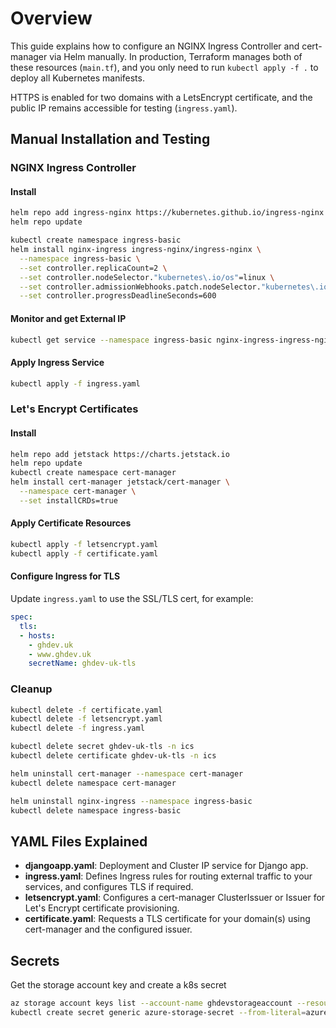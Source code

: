 # Overview
This guide explains how to configure an NGINX Ingress Controller and cert-manager via Helm manually. In production, Terraform manages both of these resources (`main.tf`), and you only need to run `kubectl apply -f .` to deploy all Kubernetes manifests.

HTTPS is enabled for two domains with a LetsEncrypt certificate, and the public IP remains accessible for testing (`ingress.yaml`).

## Manual Installation and Testing

### NGINX Ingress Controller

#### Install
```bash
helm repo add ingress-nginx https://kubernetes.github.io/ingress-nginx
helm repo update

kubectl create namespace ingress-basic
helm install nginx-ingress ingress-nginx/ingress-nginx \
  --namespace ingress-basic \
  --set controller.replicaCount=2 \
  --set controller.nodeSelector."kubernetes\.io/os"=linux \
  --set controller.admissionWebhooks.patch.nodeSelector."kubernetes\.io/os"=linux \
  --set controller.progressDeadlineSeconds=600
```

#### Monitor and get External IP
```bash
kubectl get service --namespace ingress-basic nginx-ingress-ingress-nginx-controller --output wide --watch
```

#### Apply Ingress Service
```bash
kubectl apply -f ingress.yaml
```

### Let's Encrypt Certificates

#### Install
```bash
helm repo add jetstack https://charts.jetstack.io
helm repo update
kubectl create namespace cert-manager
helm install cert-manager jetstack/cert-manager \
  --namespace cert-manager \
  --set installCRDs=true
```

#### Apply Certificate Resources
```bash
kubectl apply -f letsencrypt.yaml
kubectl apply -f certificate.yaml
```

#### Configure Ingress for TLS
Update `ingress.yaml` to use the SSL/TLS cert, for example:
```yaml
spec:
  tls:
  - hosts:
    - ghdev.uk
    - www.ghdev.uk
    secretName: ghdev-uk-tls
```

### Cleanup
```bash
kubectl delete -f certificate.yaml
kubectl delete -f letsencrypt.yaml
kubectl delete -f ingress.yaml

kubectl delete secret ghdev-uk-tls -n ics
kubectl delete certificate ghdev-uk-tls -n ics

helm uninstall cert-manager --namespace cert-manager
kubectl delete namespace cert-manager

helm uninstall nginx-ingress --namespace ingress-basic
kubectl delete namespace ingress-basic
```

## YAML Files Explained
- **djangoapp.yaml**: Deployment and Cluster IP service for Django app.
- **ingress.yaml**: Defines Ingress rules for routing external traffic to your services, and configures TLS if required.
- **letsencrypt.yaml**: Configures a cert-manager ClusterIssuer or Issuer for Let's Encrypt certificate provisioning.
- **certificate.yaml**: Requests a TLS certificate for your domain(s) using cert-manager and the configured issuer.

## Secrets
Get the storage account key and create a k8s secret
```bash
az storage account keys list --account-name ghdevstorageaccount --resource-group ghdev-rg --query "[0].value" -o tsv
kubectl create secret generic azure-storage-secret --from-literal=azurestorageaccountkey=<account-key>
```